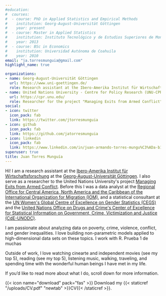 ```yaml
---
#education:
#  courses:
#  - course: PhD in Applied Statistics and Empirical Methods
#    institution: Georg-August-Universität Göttingen
#    year: present
#  - course: Master in Applied Statistics
#    institution: Instituto Tecnológico y de Estudios Superiores de Monterrey
#    year: 2013
#  - course: BSc in Economics
#    institution: Universidad Autónoma de Coahuila
#    year: 2010
email: "ja.torresmunguia@gmail.com"
highlight_name: true

organizations:
- name: Georg-August-Universität Göttingen
  url: https://www.uni-goettingen.de/
  role: Research assistant at the Ibero-Amerika Institut für Wirtschaftsforschung
- name: United Nations University - Centre for Policy Research (UNU-CPR)
  url: https://cpr.unu.edu/
  role: Researcher for the project "Managing Exits from Armed Conflict"
social:
- icon: twitter
  icon_pack: fab
  link: https://twitter.com/jtorresmunguia
- icon: github
  icon_pack: fab
  link: https://github.com/jatorresmunguia
- icon: linkedin
  icon_pack: fab
  link: https://www.linkedin.com/in/juan-armando-torres-mungu%C3%ADa-b13279243/
superuser: true
title: Juan Torres Munguía
---
```


Hi! I am a research assistant at the [Ibero-Amerika Institut für Wirtschaftsforschung](https://uni-goettingen.de/en/64104.html) at the [Georg-August-Universität Göttingen](https://uni-goettingen.de/). I also serve as a researcher to the United Nations University's project [Managing Exits from Armed Conflict](https://cpr.unu.edu/research/projects/meac.html#outline). Before this I was a data analyst at the [Regional Office for Central America, North America and the Caribbean of the International Organization for Migration (IOM)](https://rosanjose.iom.int/en), and a statistical consultant at the [UN Women's Global Centre of Excellence on Gender Statistics (CEGS)](https://data.unwomen.org/where-we-work/cegs) and the [United Nations Office on Drugs and Crime's Center of Excellence for Statistical Information on Government, Crime, Victimization and Justice (CdE-UNODC)](https://www.cdeunodc.inegi.org.mx/index.php/en/). 

I am passionate about analyzing data on poverty, crime, violence, conflict, and gender inequalities. I love building non-parametric models applied to high-dimensional data sets on these topics. I work with R. Prueba 1 de muchas 

Outside of work, I love watching cinearte and independent movies (see my top 5), reading (see my top 5), listening music, walking, traveling, and spending time with the wonderful human beings I have met in my life. 

If you’d like to read more about what I do, scroll down for more information.

{{< icon name="download" pack="fas" >}} Download my {{< staticref "/uploads/CV.pdf" "newtab" >}}CV{{< /staticref >}}.
